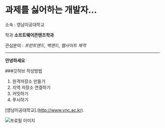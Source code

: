 # 과제를 싫어하는 개발자...
소속 : 영남이공대학교

학과 **소프트웨어콘텐츠학과**

관심분야 : *프런트앤드, 백앤드, 웹사이트 제작*

---
**안녕하세요**

###깃허브 작성방법
1. 원격저장소 만들기
2. 지역 저장소 연결하기
3. 커밋하기
4. 푸시하기

[영남이공대학교].(http://www.ync.ac.kr).

![프로필 이미지](.눈사람.jpg)
